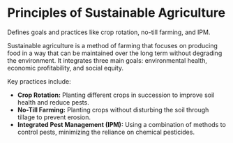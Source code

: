# Principles of Sustainable Agriculture

Defines goals and practices like crop rotation, no-till farming, and IPM.

Sustainable agriculture is a method of farming that focuses on producing food in a way that can be maintained over the long term without degrading the environment. It integrates three main goals: environmental health, economic profitability, and social equity.

Key practices include:
- **Crop Rotation:** Planting different crops in succession to improve soil health and reduce pests.
- **No-Till Farming:** Planting crops without disturbing the soil through tillage to prevent erosion.
- **Integrated Pest Management (IPM):** Using a combination of methods to control pests, minimizing the reliance on chemical pesticides.
